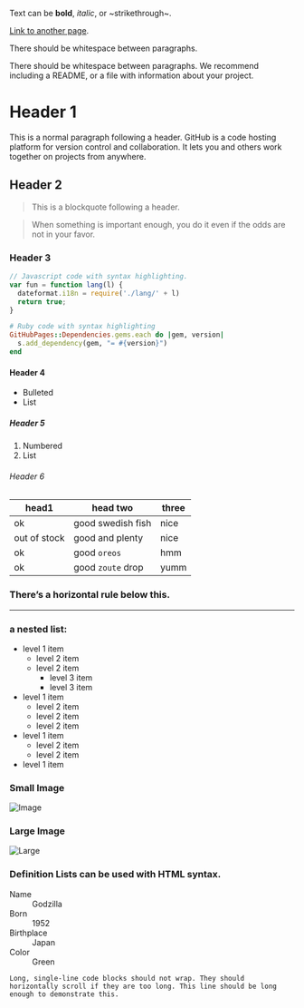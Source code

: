 Text can be **bold**, _italic_, or ~strikethrough~.

[Link to another page](https://github.com/toxicmender/toxicmender.github.io).

There should be whitespace between paragraphs.

There should be whitespace between paragraphs. We recommend including a README, or a file with information about your project.

# Header 1
This is a normal paragraph following a header. GitHub is a code hosting platform for version control and collaboration. It lets you and others work together on projects from anywhere.
## Header 2
> This is a blockquote following a header.

> When something is important enough, you do it even if the odds are not in your favor.
### Header 3
```js
// Javascript code with syntax highlighting.
var fun = function lang(l) {
  dateformat.i18n = require('./lang/' + l)
  return true;
}
```
```ruby
# Ruby code with syntax highlighting
GitHubPages::Dependencies.gems.each do |gem, version|
  s.add_dependency(gem, "= #{version}")
end
```
#### Header 4
- Bulleted
- List
##### Header 5
1. Numbered
2. List
###### Header 6
| head1 | head two	| three |
| ----- | --------- | ----- |
| ok | good swedish fish | nice |
| out of stock | good and plenty | nice |
| ok | good `oreos` | hmm |
| ok | good `zoute` drop | yumm |

### There’s a horizontal rule below this.
---

### a nested list:
 - level 1 item
   - level 2 item
   - level 2 item
     - level 3 item
     - level 3 item
 - level 1 item
   - level 2 item
   - level 2 item
   - level 2 item
 - level 1 item
   - level 2 item
   - level 2 item
 - level 1 item
### Small Image
![Image](https://github.githubassets.com/images/icons/emoji/octocat.png)
### Large Image
![Large](https://guides.github.com/activities/hello-world/branching.png)

### Definition Lists can be used with HTML syntax.
<dl>
  <dt>Name</dt>
    <dd>Godzilla</dd>
  <dt>Born</dt>
    <dd>1952</dd>
  <dt>Birthplace</dt>
    <dd>Japan</dd>
  <dt>Color</dt>
    <dd>Green</dd>
</dl>

```
Long, single-line code blocks should not wrap. They should horizontally scroll if they are too long. This line should be long enough to demonstrate this.
```

